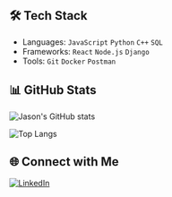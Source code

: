 ## 🛠️ Tech Stack
- Languages: `JavaScript` `Python` `C++` `SQL`
- Frameworks: `React` `Node.js` `Django`
- Tools: `Git` `Docker` `Postman`

## 📊 GitHub Stats
![Jason's GitHub stats](https://github-readme-stats-git-masterrstaa-rickstaa.vercel.app/api?username=jason-liu227&show_icons=true&theme=tokyonight)

![Top Langs](https://github-readme-stats-git-masterrstaa-rickstaa.vercel.app/api/top-langs/?username=jason-liu227&layout=compact&theme=tokyonight)

## 🌐 Connect with Me
[![LinkedIn](https://img.shields.io/badge/LinkedIn-0077B5?style=for-the-badge&logo=linkedin&logoColor=white)](https://linkedin.com/in/jason-liu227)

<!--
**jason-liu227/jason-liu227** is a ✨ _special_ ✨ repository because its `README.md` (this file) appears on your GitHub profile.

Here are some ideas to get you started:

- 🔭 I’m currently working on ...
- 🌱 I’m currently learning ...
- 👯 I’m looking to collaborate on ...
- 🤔 I’m looking for help with ...
- 💬 Ask me about ...
- 📫 How to reach me: ...
- 😄 Pronouns: ...
- ⚡ Fun fact: ...
-->
